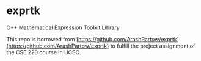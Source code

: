 # exprtk
 C++ Mathematical Expression Toolkit Library

This repo is borrowed from [https://github.com/ArashPartow/exprtk](https://github.com/ArashPartow/exprtk) to fulfill the project assignment of the CSE 220 course in UCSC.
